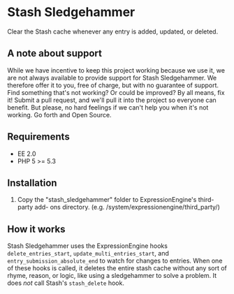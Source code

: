 # Stash Sledgehammer

Clear the Stash cache whenever any entry is added, updated, or deleted.

## A note about support

While we have incentive to keep this project working because we use it, we are
not always available to provide support for Stash Sledgehammer. We therefore
offer it to you, free of charge, but with no guarantee of support. Find
something that's not working? Or could be improved? By all means, fix it!
Submit a pull request, and we'll pull it into the project so everyone can
benefit. But please, no hard feelings if we can't help you when it's not
working. Go forth and Open Source.

## Requirements

* EE 2.0
* PHP 5 >= 5.3

## Installation

1. Copy the "stash_sledgehammer" folder to ExpressionEngine's third-party add-
ons directory. (e.g. /system/expressionengine/third_party/)

## How it works

Stash Sledgehammer uses the ExpressionEngine hooks `delete_entries_start`,
`update_multi_entries_start`, and `entry_submission_absolute_end` to watch for
changes to entries. When one of these hooks is called, it deletes the entire
stash cache without any sort of rhyme, reason, or logic, like using a
sledgehammer to solve a problem. It does *not* call Stash's `stash_delete`
hook.

